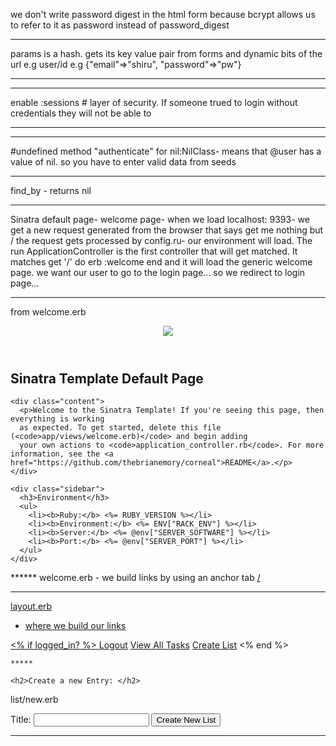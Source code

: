 we don't write password digest in the html form because bcrypt allows us to refer to it as password instead of password_digest  

***
params is a hash. gets its key value pair from forms and dynamic bits of the url 
e.g user/id
e.g {"email"=>"shiru", "password"=>"pw"}
***

***
enable :sessions # layer of security. If someone trued to login without credentials they will not be able to 
***

***
  #undefined method "authenticate" for nil:NilClass- means that @user has a value of nil. so you have to enter valid data from seeds 
***

find_by - returns nil 

*** 

Sinatra default page- welcome page- when we load localhost: 9393- we get a new request generated from the browser that says get me nothing but / 
the request gets processed by config.ru- our environment will load. The run ApplicationController is the first controller that will get matched. It matches get '/' do erb :welcome end and it will load the generic welcome page. 
we want our user to go to the login page... so we redirect to login page... 

*********
from welcome.erb

<div class="container">
  <header><img src="images/corneal-small.png" class="img-responsive main-image"></header>
  <div class="col-md-8 col-md-offset-2">
    <h2>Sinatra Template Default Page</h2>

    <div class="content">
      <p>Welcome to the Sinatra Template! If you're seeing this page, then everything is working
      as expected. To get started, delete this file (<code>app/views/welcome.erb)</code> and begin adding
      your own actions to <code>application_controller.rb</code>. For more information, see the <a href="https://github.com/thebrianemory/corneal">README</a>.</p>
    </div>

    <div class="sidebar">
      <h3>Environment</h3>
      <ul>
        <li><b>Ruby:</b> <%= RUBY_VERSION %></li>
        <li><b>Environment:</b> <%= ENV["RACK_ENV"] %></li>
        <li><b>Server:</b> <%= @env["SERVER_SOFTWARE"] %></li>
        <li><b>Port:</b> <%= @env["SERVER_PORT"] %></li>
      </ul>
    </div>

  </div>
</div>
******
welcome.erb 
- we build links by using an anchor tab <a href>/<ahref>

******
layout.erb 
- where we build our links 

<div class ="nav"> 
      <% if logged_in? %>
    <a href="/logout">Logout</a>
    <a href="/posts">View All Tasks</a>
    <a href="/posts/new">Create List</a>
  <%  end %>
    </div>

    *****

    <h2>Create a new Entry: </h2>
list/new.erb
<form class="" action="/lists" method ="post">
  <label for="title">Title:</label>
  <input type ="text" name="title" value="">
  <input type ="submit" name="title" value="Create New List">
  </form>

  ***
  
